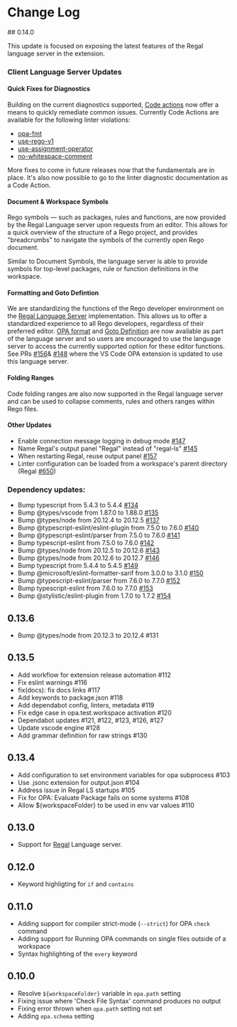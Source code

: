 # Change Log

## 0.14.0

This update is focused on exposing the latest features of the Regal language server in the extension.

### Client Language Server Updates

#### Quick Fixes for Diagnostics

Building on the current diagnostics supported, [Code actions](https://code.visualstudio.com/docs/editor/refactoring) now offer a means to quickly remediate common issues. Currently Code Actions are available for the following linter violations:

- [opa-fmt](https://docs.styra.com/regal/rules/style/opa-fmt)
- [use-rego-v1](https://docs.styra.com/regal/rules/imports/use-rego-v1)
- [use-assignment-operator](https://docs.styra.com/regal/rules/style/use-assignment-operator)
- [no-whitespace-comment](https://docs.styra.com/regal/rules/style/no-whitespace-comment)

More fixes to come in future releases now that the fundamentals are in place. It's also now possible to go to the linter diagnostic documentation as a Code Action.

#### Document & Workspace Symbols
Rego symbols — such as packages, rules and functions, are now provided by the Regal Language server upon requests from an editor. This allows for a quick overview of the structure of a Rego project, and provides "breadcrumbs" to navigate the symbols of the currently open Rego document.

Similar to Document Symbols, the language server is able to provide symbols for top-level  packages, rule or function definitions in the workspace.

#### Formatting and Goto Defintion
We are standardizing the functions of the Rego developer environment on the [Regal Language Server](https://docs.styra.com/regal/editor-support) implementation. This allows us to offer a standardized experience to all Rego developers, regardless of their preferred editor. [OPA format](https://github.com/StyraInc/regal/pull/630) and [Goto Definition](https://github.com/StyraInc/regal/pull/664) are now available as part of the language server and so users are encouraged to use the language server to access the currently supported option for these editor functions. See PRs [#156](https://github.com/open-policy-agent/vscode-opa/pull/156)& [#148](https://github.com/open-policy-agent/vscode-opa/pull/148) where the VS Code OPA extension is updated to use this language server.

#### Folding Ranges
Code folding ranges are also now supported in the Regal language server and can be used to collapse comments, rules and others ranges within Rego files.

#### Other Updates
* Enable connection message logging in debug mode [#147](https://github.com/open-policy-agent/vscode-opa/pull/147)
* Name Regal's output panel "Regal" instead of "regal-ls" [#145](https://github.com/open-policy-agent/vscode-opa/pull/145)
* When restarting Regal, reuse output panel [#157](https://github.com/open-policy-agent/vscode-opa/pull/157)
* Linter configuration can be loaded from a workspace's parent directory (Regal [#650](https://github.com/StyraInc/regal/pull/650))

### Dependency updates:
* Bump typescript from 5.4.3 to 5.4.4 [#134](https://github.com/open-policy-agent/vscode-opa/pull/134)
* Bump @types/vscode from 1.87.0 to 1.88.0 [#135](https://github.com/open-policy-agent/vscode-opa/pull/135)
* Bump @types/node from 20.12.4 to 20.12.5 [#137](https://github.com/open-policy-agent/vscode-opa/pull/137)
* Bump @typescript-eslint/eslint-plugin from 7.5.0 to 7.6.0 [#140](https://github.com/open-policy-agent/vscode-opa/pull/140)
* Bump @typescript-eslint/parser from 7.5.0 to 7.6.0 [#141](https://github.com/open-policy-agent/vscode-opa/pull/141)
* Bump typescript-eslint from 7.5.0 to 7.6.0 [#142](https://github.com/open-policy-agent/vscode-opa/pull/142)
* Bump @types/node from 20.12.5 to 20.12.6 [#143](https://github.com/open-policy-agent/vscode-opa/pull/143)
* Bump @types/node from 20.12.6 to 20.12.7 [#146](https://github.com/open-policy-agent/vscode-opa/pull/146)
* Bump typescript from 5.4.4 to 5.4.5 [#149](https://github.com/open-policy-agent/vscode-opa/pull/149)
* Bump @microsoft/eslint-formatter-sarif from 3.0.0 to 3.1.0 [#150](https://github.com/open-policy-agent/vscode-opa/pull/150)
* Bump @typescript-eslint/parser from 7.6.0 to 7.7.0 [#152](https://github.com/open-policy-agent/vscode-opa/pull/152)
* Bump typescript-eslint from 7.6.0 to 7.7.0 [#153](https://github.com/open-policy-agent/vscode-opa/pull/153)
* Bump @stylistic/eslint-plugin from 1.7.0 to 1.7.2 [#154](https://github.com/open-policy-agent/vscode-opa/pull/154)

## 0.13.6

- Bump @types/node from 20.12.3 to 20.12.4 #131

## 0.13.5

- Add workflow for extension release automation #112
- Fix eslint warnings #116
- fix(docs): fix docs links #117
- Add keywords to package.json #118
- Add dependabot config, linters, metadata #119
- Fix edge case in opa.test.workspace activation #120
- Dependabot updates #121, #122, #123, #126, #127
- Update vscode engine #128
- Add grammar definition for raw strings #130

## 0.13.4

- Add configuration to set environment variables for opa subprocess #103
- Use .jsonc extension for output.json #104
- Address issue in Regal LS startups #105
- Fix for OPA: Evaluate Package fails on some systems #108
- Allow ${workspaceFolder} to be used in env var values #110

## 0.13.0

- Support for [Regal](https://docs.styra.com/regal) Language server.

## 0.12.0

- Keyword highligting for `if` and `contains`

## 0.11.0

- Adding support for compiler strict-mode (`--strict`) for OPA `check` command
- Adding support for Running OPA commands on single files outside of a workspace
- Syntax highlighting of the `every` keyword

## 0.10.0

- Resolve `${workspaceFolder}` variable in `opa.path` setting
- Fixing issue where 'Check File Syntax' command produces no output
- Fixing error thrown when `opa.path` setting not set
- Adding `opa.schema` setting
